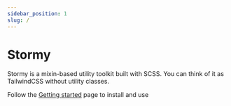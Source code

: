 ```yaml
---
sidebar_position: 1
slug: /
---
```


# Stormy

Stormy is a mixin-based utility toolkit built with SCSS. You can think of it as TailwindCSS without utility classes.

Follow the [Getting started](/get-started) page to install and use
